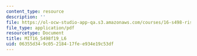 ```yaml
---
content_type: resource
description: ''
file: https://ol-ocw-studio-app-qa.s3.amazonaws.com/courses/16-s498-risk-aware-and-robust-nonlinear-planning-fall-2019/06355d349c05218417fee934e19c53df_MIT16_S498f19_L6.pdf
file_type: application/pdf
resourcetype: Document
title: MIT16_S498f19_L6
uid: 06355d34-9c05-2184-17fe-e934e19c53df
---
```

